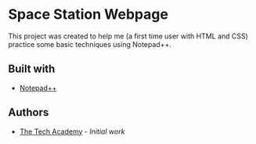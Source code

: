 # Space Station Webpage

This project was created to help me (a first time user with HTML and CSS) practice some basic techniques using Notepad++.

## Built with

- [Notepad++](https://notepad-plus-plus.org)

## Authors

- [The Tech Academy](https://www.learncodinganywhere.com) - *Initial work* 
